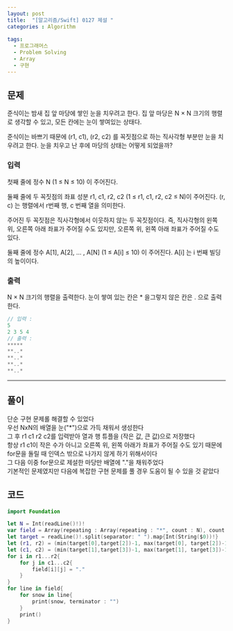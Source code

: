 ```yaml
---
layout: post
title:  "[알고리즘/Swift] 0127 제설 "
categories : Algorithm
  
tags:
  - 프로그래머스
  - Problem Solving
  - Array
  - 구현
---
```


## 문제
준식이는 밤새 집 앞 마당에 쌓인 눈을 치우려고 한다. 집 앞 마당은 N × N 크기의 행렬로 생각할 수 있고, 모든 칸에는 눈이 쌓여있는 상태다.

준식이는 바쁘기 때문에 (r1, c1), (r2, c2) 를 꼭짓점으로 하는 직사각형 부분만 눈을 치우려고 한다. 눈을 치우고 난 후에 마당의 상태는 어떻게 되었을까?
  

### 입력   
첫째 줄에 정수 N (1 ≤ N ≤ 10) 이 주어진다.

둘째 줄에 두 꼭짓점의 좌표 성분 r1, c1, r2, c2 (1 ≤ r1, c1, r2, c2 ≤ N)이 주어진다. (r, c) 는 행렬에서 r번째 행, c 번째 열을 의미한다.

주어진 두 꼭짓점은 직사각형에서 이웃하지 않는 두 꼭짓점이다. 즉, 직사각형의 왼쪽 위, 오른쪽 아래 좌표가 주어질 수도 있지만, 오른쪽 위, 왼쪽 아래 좌표가 주어질 수도 있다.


둘째 줄에 정수 A[1], A[2], ... , A[N] (1 ≤ A[i] ≤ 10) 이 주어진다. A[i] 는 i 번째 빌딩의 높이이다.

### 출력 
N × N 크기의 행렬을 출력한다. 눈이 쌓여 있는 칸은 * 을그렇지 않은 칸은 . 으로 출력한다.


```swift
// 입력 : 
5
2 3 5 4
// 출력 : 
*****
**..*
**..*
**..*
**..*
```
* * *
## 풀이
단순 구현 문제롤 해결할 수 있었다   
우선 NxN의 배열을 눈("\*")으로 가득 채워서 생성한다   
그 후 r1 c1 r2 c2를 입력받아 열과 행 튜플을 (작은 값, 큰 값)으로 저장했다   
항상 r1 c1이 작은 수가 아니고 오른쪽 위, 왼쪽 아래가 좌표가 주어질 수도 있기 때문에   
for문을 돌릴 때 인덱스 밖으로 나가지 않게 하기 위해서이다      
그 다음 이중 for문으로 제설한 마당만 배열에 "."을 채워주었다     
기본적인 문제였지만 다음에 복잡한 구현 문제를 풀 경우 도움이 될 수 있을 것 같았다   

## 코드
  
```swift
import Foundation

let N = Int(readLine()!)!
var field = Array(repeating : Array(repeating : "*", count : N), count : N)
let target = readLine()!.split(separator: " ").map{Int(String($0))!}
let (r1, r2) = (min(target[0],target[2])-1, max(target[0], target[2])-1)
let (c1, c2) = (min(target[1],target[3])-1, max(target[1], target[3])-1)
for i in r1...r2{
    for j in c1...c2{
        field[i][j] = "."
    }
}
for line in field{
    for snow in line{
        print(snow, terminator : "")
    }
    print()
}

```
